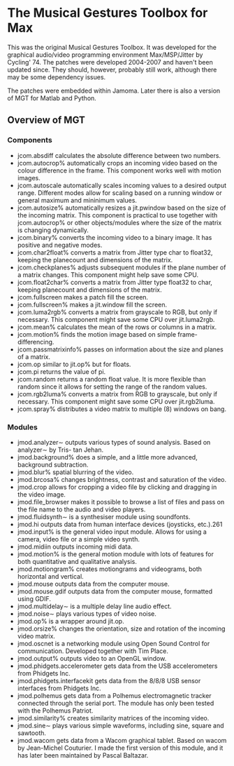 # The Musical Gestures Toolbox for Max

This was the original Musical Gestures Toolbox. It was developed for the graphical audio/video programming environment Max/MSP/Jitter by Cycling' 74. The patches were developed 2004-2007 and haven't been updated since. They should, however, probably still work, although there may be some dependency issues.

The patches were embedded within Jamoma. Later there is also a version of MGT for Matlab and Python.


## Overview of MGT


### Components

- jcom.absdiff calculates the absolute difference between two numbers.
- jcom.autocrop% automatically crops an incoming video based on the colour difference in the frame. This component works well with motion images.
- jcom.autoscale automatically scales incoming values to a desired output range. Different modes allow for scaling based on a running window or general maximum and mininimum values.
- jcom.autosize% automatically resizes a jit.pwindow based on the size of the incoming matrix. This component is practical to use together with jcom.autocrop% or other objects/modules where the size of the matrix is changing dynamically.
- jcom.binary% converts the incoming video to a binary image. It has positive and negative modes.
- jcom.char2float% converts a matrix from Jitter type char to float32, keeping the planecount and dimensions of the matrix.
- jcom.checkplanes% adjusts subsequent modules if the plane number of a matrix changes. This component might help save some CPU.
- jcom.float2char% converts a matrix from Jitter type float32 to char, keeping planecount and dimensions of the matrix.
- jcom.fullscreen makes a patch fill the screen.
- jcom.fullscreen% makes a jit.window fill the screen.
- jcom.luma2rgb% converts a matrix from grayscale to RGB, but only if necessary. This component might save some CPU over jit.luma2rgb.
- jcom.mean% calculates the mean of the rows or columns in a matrix.
- jcom.motion% finds the motion image based on simple frame-differencing.
- jcom.passmatrixinfo% passes on information about the size and planes of a matrix.
- jcom.op similar to jit.op% but for floats.
- jcom.pi returns the value of pi.
- jcom.random returns a random float value. It is more flexible than random since it allows for setting the range of the random values.
- jcom.rgb2luma% converts a matrix from RGB to grayscale, but only if necessary. This component might save some CPU over jit.rgb2luma.
- jcom.spray% distributes a video matrix to multiple (8) windows on bang.

### Modules

- jmod.analyzer∼ outputs various types of sound analysis. Based on analyzer∼ by Tris- tan Jehan.
- jmod.background% does a simple, and a little more advanced, background subtraction.
- jmod.blur% spatial blurring of the video.
- jmod.brcosa% changes brightness, contrast and saturation of the video.
- jmod.crop allows for cropping a video file by clicking and dragging in the video image.
- jmod.file_browser makes it possible to browse a list of files and pass on the file name to the audio and video players.
- jmod.fluidsynth∼ is a synthesiser module using soundfonts.
- jmod.hi outputs data from human interface devices (joysticks, etc.).261
- jmod.input% is the general video input module. Allows for using a camera, video file or a simple video synth.
- jmod.midiin outputs incoming midi data.
- jmod.motion% is the general motion module with lots of features for both quantitative and qualitative analysis.
- jmod.motiongram% creates motiongrams and videograms, both horizontal and vertical.
- jmod.mouse outputs data from the computer mouse.
- jmod.mouse.gdif outputs data from the computer mouse, formatted using GDIF.
- jmod.multidelay∼ is a multiple delay line audio effect.
- jmod.noise∼ plays various types of video noise.
- jmod.op% is a wrapper around jit.op.
- jmod.orsize% changes the orientation, size and rotation of the incoming video matrix.
- jmod.oscnet is a networking module using Open Sound Control for communication. Developed together with Tim Place.
- jmod.output% outputs video to an OpenGL window.
- jmod.phidgets.accelerometer gets data from the USB accelerometers from Phidgets Inc.
- jmod.phidgets.interfacekit gets data from the 8/8/8 USB sensor interfaces from Phidgets Inc.
- jmod.polhemus gets data from a Polhemus electromagnetic tracker connected through the serial port. The module has only been tested with the Polhemus Patriot.
- jmod.similarity% creates similarity matrices of the incoming video.
- jmod.sine∼ plays various simple waveforms, including sine, square and sawtooth.
- jmod.wacom gets data from a Wacom graphical tablet. Based on wacom by Jean-Michel Couturier. I made the first version of this module, and it has later been maintained by Pascal Baltazar.
